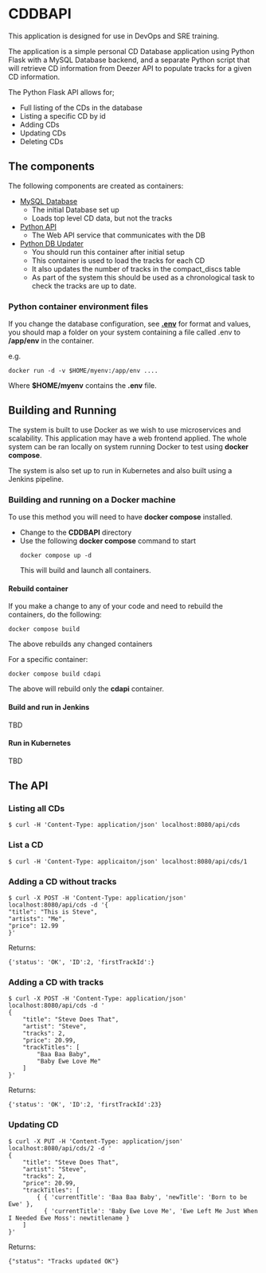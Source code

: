 # CDDBAPI

This application is designed for use in DevOps and SRE training.

The application is a simple personal CD Database application using Python Flask with a MySQL Database backend, and a separate Python script that will retrieve CD information from Deezer API to populate tracks for a given CD information.

The Python Flask API allows for;
* Full listing of the CDs in the database
* Listing a specific CD by id
* Adding CDs
* Updating CDs
* Deleting CDs

## The components

The following components are created as containers:

* [MySQL Database](Database/Dockerfile)
  * The initial Database set up
  * Loads top level CD data, but not the tracks
* [Python API](Python/Dockerfile)
  * The Web API service that communicates with the DB
* [Python DB Updater](Python/Dockerfile-dbupdate)
  * You should run this container after initial setup
  * This container is used to load the tracks for each CD
  * It also updates the number of tracks in the compact_discs table
  * As part of the system this should be used as a chronological task to check the tracks are up to date.

### Python container environment files

If you change the database configuration, see **[.env](Python/.envdocker)** for format and values, you should map a folder on your system containing a file called .env to **/app/env** in the container.

e.g.
```
docker run -d -v $HOME/myenv:/app/env ....
```

Where **$HOME/myenv** contains the **.env** file.

## Building and Running

The system is built to use Docker as we wish to use microservices and scalability.  This application may have a web frontend applied.  The whole system can be ran locally on system running Docker to test using **docker compose**.

The system is also set up to run in Kubernetes and also built using a Jenkins pipeline.

### Building and running on a Docker machine

To use this method you will need to have **docker compose** installed.

- Change to the **CDDBAPI** directory
- Use the following **docker compose** command to start
  ```
  docker compose up -d
  ```
  This will build and launch all containers.
  
#### Rebuild container

If you make a change to any of your code and need to rebuild the containers, do the following:

```
docker compose build
```

The above rebuilds any changed containers

For a specific container:
```
docker compose build cdapi
```

The above will rebuild only the **cdapi** container.

#### Build and run in Jenkins

TBD

#### Run in Kubernetes

TBD

## The API

### Listing all CDs

```
$ curl -H 'Content-Type: application/json' localhost:8080/api/cds
```

### List a CD

```
$ curl -H 'Content-Type: applicaiton/json' localhost:8080/api/cds/1
```

### Adding a CD without tracks

```
$ curl -X POST -H 'Content-Type: application/json' localhost:8080/api/cds -d '{
"title": "This is Steve",
"artists": "Me",
"price": 12.99
}'
```

Returns:
```
{'status': 'OK', 'ID':2, 'firstTrackId':}
```

### Adding a CD with tracks
```
$ curl -X POST -H 'Content-Type: application/json' localhost:8080/api/cds -d '
{
    "title": "Steve Does That",
    "artist": "Steve",
    "tracks": 2,
    "price": 20.99,
    "trackTitles": [
        "Baa Baa Baby", 
        "Baby Ewe Love Me"
    ]
}'
```

Returns:

```
{'status': 'OK', 'ID':2, 'firstTrackId':23}
```

### Updating CD

```
$ curl -X PUT -H 'Content-Type: application/json' localhost:8080/api/cds/2 -d '
{
    "title": "Steve Does That",
    "artist": "Steve",
    "tracks": 2,
    "price": 20.99,
    "trackTitles": [
        { { 'currentTitle': 'Baa Baa Baby', 'newTitle': 'Born to be Ewe' },
          { 'currentTitle': 'Baby Ewe Love Me', 'Ewe Left Me Just When I Needed Ewe Moss': newtitlename }
    ]
}'
```

Returns:
```
{"status": "Tracks updated OK"}
```